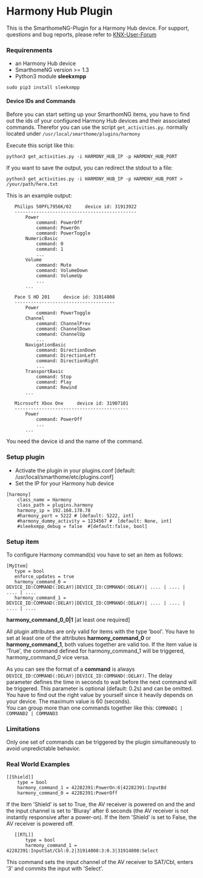 # Harmony Hub Plugin

This is the SmarthomeNG-Plugin for a Harmony Hub device.
For support, questions and bug reports, please refer to [KNX-User-Forum](https://knx-user-forum.de/forum/supportforen/smarthome-py/1046500-harmony-hub-plugin)

### Requirenments

 - an Harmony Hub device
 - SmarthomeNG version >= 1.3
 - Python3 module <b>sleekxmpp</b>
  ```
  sudo pip3 install sleekxmpp
  ```

#### Device IDs and Commands

 Before you can start setting up your SmarthomNG items, you have to find out the ids of your configured Harmony Hub
 devices and their associated commands. Therefor you can use the script ```get_activities.py```. normally located under 
 ```/usr/local/smarthome/plugins/harmony```
 
 Execute this script like this:
 
 ```python3 get_activities.py -i HARMONY_HUB_IP -p HARMONY_HUB_PORT```
 
 If you want to save the output, you can redirect the stdout to a file:
 
 ```python3 get_activities.py -i HARMONY_HUB_IP -p HARMONY_HUB_PORT > /your/path/here.txt```
 
 
 This is an example output:
 ```
    Philips 50PFL7956K/02     device id: 31913922
    ---------------------------------------------
        Power
            command: PowerOff
            command: PowerOn
            command: PowerToggle
        NumericBasic
            command: 0
            command: 1
            ...
        Volume
            command: Mute
            command: VolumeDown
            command: VolumeUp
            ...
        ...
        
    Pace S HD 201     device id: 31914808
    -------------------------------------
        Power
            command: PowerToggle
        Channel
            command: ChannelPrev
            command: ChannelDown
            command: ChannelUp
            ...
        NavigationBasic
            command: DirectionDown
            command: DirectionLeft
            command: DirectionRight
            ...
        TransportBasic
            command: Stop
            command: Play
            command: Rewind
        ...
            
    Microsoft Xbox One     device id: 31907101
    ------------------------------------------
        Power
            command: PowerOff
            ...
        ...
```
 
 You need the device id and the name of the command.
 
### Setup plugin

 - Activate the plugin in your plugins.conf [default: /usr/local/smarthome/etc/plugins.conf]
 - Set the IP for your Harmony hub device 
 ```
 [harmony]
     class_name = Harmony
     class_path = plugins.harmony
     harmony_ip = 192.168.178.78 
     #harmony_port = 5222 # [default: 5222, int]
     #harmony_dummy_activity = 1234567 #  [default: None, int]
     #sleekxmpp_debug = false  #[default:false, bool]
 ```
 <p>
  
### Setup item
  
 To configure Harmony command(s) vou have to set an item as follows:
 
 ```
 [MyItem]
    type = bool
    enforce_updates = true
    harmony_command_0 = DEVICE_ID:COMMAND(:DELAY)|DEVICE_ID:COMMAND(:DELAY)| .... | .... | .... | ....
    harmony_command_1 = DEVICE_ID:COMMAND(:DELAY)|DEVICE_ID:COMMAND(:DELAY)| .... | .... | .... | ....
 ```
 
 **harmony_command_0_0|1**     [at least one required]<p>
 All plugin attributes are only valid for items with the type 'bool'. You have to set at least one of the attributes 
 <b>harmony_command_0</b> or <b>harmony_command_1</b>, both values together are valid too. If the item value is 
 'True', the command defined for harmony_command_1 will be triggered, harmony_command_0 vice versa.<p>

 As you can see the format of a **command** is always ```DEVICE_ID:COMMAND(:DELAY)|DEVICE_ID:COMMAND(:DELAY)```. The 
 delay parameter defines the time in seconds to wait before the next command will be triggered. This parameter is 
 optional (default: 0.2s) and can be omitted. You have to find out the right value by yourself since it heavily
 depends on your device. The maximum value is 60 (seconds).  
 You can group more than one commands together like this: ```COMMAND1 | COMMAND2 | COMMAND3```
 
### Limitations

 Only one set of commands can be triggered by the plugin simultaneously to avoid unpredictable behavior. 
 
### Real World Examples
 ```
 [[Shield]]
     type = bool
     harmony_command_1 = 42282391:PowerOn:6|42282391:InputBd
     harmony_command_0 = 42282391:PowerOff
 ```
 
 If the Item 'Shield' is set to True, the AV receiver is powered on and the and the input channel is set to 'Bluray' 
 after 6 seconds (the AV receiver is not instantly responsive after a power-on). 
 If the Item 'Shield' is set to False, the AV receiver is powered off.
 
 ```
    [[RTL]]
        type = bool
        harmony_command_1 = 42282391:InputSat/Cbl:0.2|31914808:3:0.3|31914808:Select
 ```
 This command sets the input channel of the AV receiver to SAT/Cbl, enters '3' and commits the input with 'Select'.